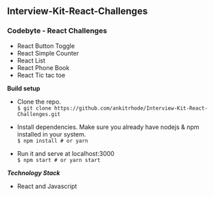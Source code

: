 ## Interview-Kit-React-Challenges

### Codebyte - React Challenges

- React Button Toggle
- React Simple Counter
- React List
- React Phone Book
- React Tic tac toe

**Build setup**
- Clone the repo.  
```$ git clone https://github.com/ankitrhode/Interview-Kit-React-Challenges.git```

- Install dependencies. Make sure you already have nodejs & npm installed in your system.  
```$ npm install # or yarn```

- Run it and serve at localhost:3000   
```$ npm start # or yarn start```

***Technology Stack***  
- React and Javascript
